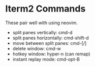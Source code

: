 # Iterm2 Commands
These pair well with using neovim.

- split panes vertically: cmd-d 
- split panes horizontally: cmd-shift-d 
- move between split panes: cmd-[/]
- delete window: cmd-w 
- hotkey window: hyper-n (can remap)
- instant replay mode: cmd-opt-B 


